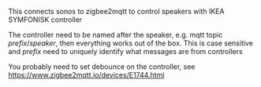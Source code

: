 This connects sonos to zigbee2mqtt to control speakers with IKEA SYMFONISK controller

The controller need to be named after the speaker, e.g. mqtt topic *prefix*/*speaker*, then everything works out of the box.
This is case sensitive and *prefix* need to uniquely identify what messages are from controllers

You probably need to set debounce on the controller, see https://www.zigbee2mqtt.io/devices/E1744.html
